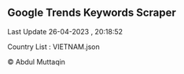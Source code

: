 

## Google Trends Keywords Scraper 
 
Last Update 26-04-2023 , 20:18:52

Country List :
VIETNAM.json



© Abdul Muttaqin 
